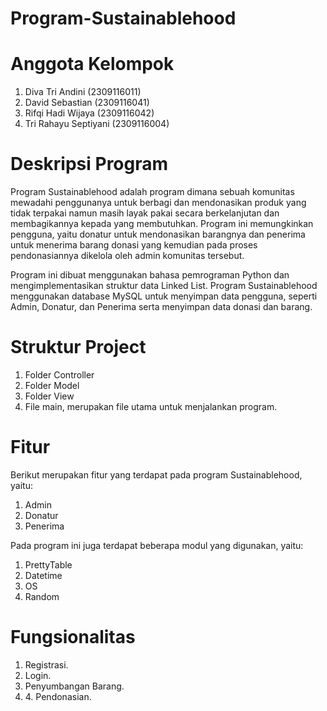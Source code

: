 # Program-Sustainablehood
# Anggota Kelompok
1. Diva Tri Andini (2309116011)
2. David Sebastian (2309116041)
3. Rifqi Hadi Wijaya (2309116042)
4. Tri Rahayu Septiyani (2309116004)
# Deskripsi Program
Program Sustainablehood adalah program dimana sebuah komunitas mewadahi penggunanya untuk berbagi dan mendonasikan produk yang tidak terpakai namun masih layak pakai secara berkelanjutan dan membagikannya kepada yang membutuhkan. Program ini memungkinkan pengguna, yaitu donatur untuk mendonasikan barangnya dan penerima untuk menerima barang donasi yang kemudian pada proses pendonasiannya dikelola oleh admin komunitas tersebut.

Program ini dibuat menggunakan bahasa pemrograman Python dan mengimplementasikan struktur data Linked List. Program Sustainablehood menggunakan database MySQL untuk menyimpan data pengguna, seperti Admin, Donatur, dan Penerima serta menyimpan data donasi dan barang. 
# Struktur Project
1. Folder Controller
2. Folder Model
3. Folder View
4. File main, merupakan file utama untuk menjalankan program.
# Fitur
Berikut merupakan fitur yang terdapat pada program Sustainablehood, yaitu:
1. Admin
2. Donatur
3. Penerima

Pada program ini juga terdapat beberapa modul yang digunakan, yaitu:
1. PrettyTable
2. Datetime
3. OS
4. Random
# Fungsionalitas
1. Registrasi.
2. Login.
3. Penyumbangan Barang.
4. 4. Pendonasian.
